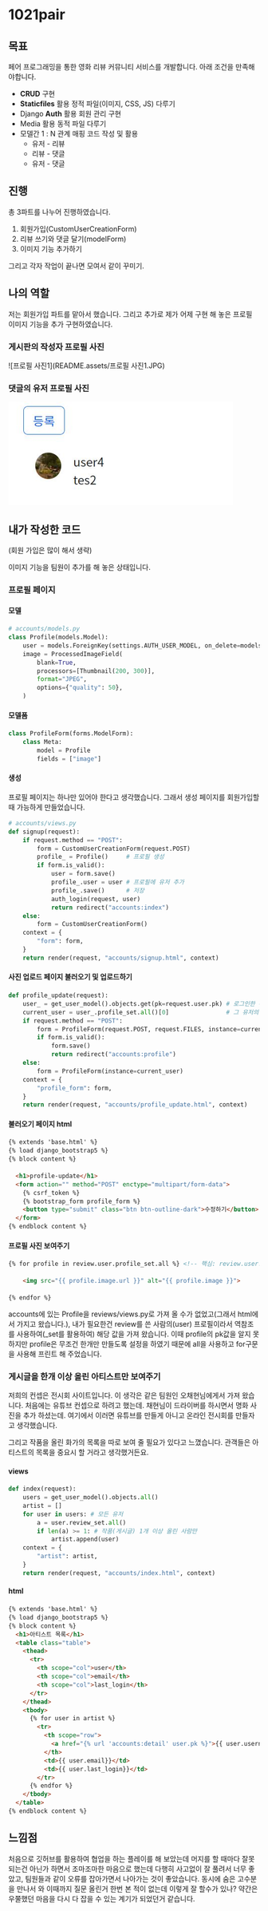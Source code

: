 # 1021pair

## 목표

페어 프로그래밍을 통한 영화 리뷰 커뮤니티 서비스를 개발합니다. 아래 조건을 만족해야합니다.

- **CRUD** 구현
- **Staticfiles** 활용 정적 파일(이미지, CSS, JS) 다루기
- Django **Auth** 활용 회원 관리 구현
- Media 활용 동적 파일 다루기
- 모델간 1 : N 관계 매핑 코드 작성 및 활용
  - 유저 - 리뷰
  - 리뷰 - 댓글
  - 유저 - 댓글



## 진행

총 3파트를 나누어 진행하였습니다. 

1. 회원가입(CustomUserCreationForm)
2. 리뷰 쓰기와 댓글 달기(modelForm)
3. 이미지 기능 추가하기

그리고 각자 작업이 끝나면 모여서 같이 꾸미기.



## 나의 역할

저는 회원가입 파트를 맡아서 했습니다. 그리고 추가로 제가 어제 구현 해 놓은 프로필 이미지 기능을 추가 구현하였습니다. 

### 게시판의 작성자 프로필 사진

![프로필 사진1](README.assets/프로필 사진1.JPG)

### 댓글의 유저 프로필 사진

![프로필사진2](README.assets/프로필사진2.JPG)

## 내가 작성한 코드

(회원 가입은 많이 해서 생략)



이미지 기능을 팀원이 추가를 해 놓은 상태입니다.

### 프로필 페이지

#### 모델

```python
# accounts/models.py
class Profile(models.Model):
    user = models.ForeignKey(settings.AUTH_USER_MODEL, on_delete=models.CASCADE)
    image = ProcessedImageField(
        blank=True,
        processors=[Thumbnail(200, 300)],
        format="JPEG",
        options={"quality": 50},
    )
```

#### 모델폼

```python
class ProfileForm(forms.ModelForm):
    class Meta:
        model = Profile
        fields = ["image"]
```

#### 생성

프로필 페이지는 하나만 있어야 한다고 생각했습니다. 그래서 생성 페이지를 회원가입할때 가능하게 만들었습니다. 

```python
# accounts/views.py
def signup(request):
    if request.method == "POST":
        form = CustomUserCreationForm(request.POST)
        profile_ = Profile()     # 프로필 생성
        if form.is_valid():
            user = form.save()
            profile_.user = user # 프로필에 유저 추가
            profile_.save()      # 저장
            auth_login(request, user) 
            return redirect("accounts:index")
    else:
        form = CustomUserCreationForm()
    context = {
        "form": form,
    }
    return render(request, "accounts/signup.html", context)
```

#### 사진 업로드 페이지 불러오기 및 업로드하기

```python
def profile_update(request):
    user_ = get_user_model().objects.get(pk=request.user.pk) # 로그인한 유저 정보
    current_user = user_.profile_set.all()[0]                # 그 유저의 프로필 
    if request.method == "POST":
        form = ProfileForm(request.POST, request.FILES, instance=current_user)
        if form.is_valid():
            form.save()
            return redirect("accounts:profile")
    else:
        form = ProfileForm(instance=current_user)
    context = {
        "profile_form": form,
    }
    return render(request, "accounts/profile_update.html", context)
```

#### 불러오기 페이지 html

```html
{% extends 'base.html' %}
{% load django_bootstrap5 %}
{% block content %}

  <h1>profile-update</h1>
  <form action="" method="POST" enctype="multipart/form-data">
    {% csrf_token %}
    {% bootstrap_form profile_form %}
    <button type="submit" class="btn btn-outline-dark">수정하기</button>
  </form>
{% endblock content %}
```

#### 프로필 사진 보여주기

```html
{% for profile in review.user.profile_set.all %} <!-- 핵심: review.user.profile_set.all -->

	<img src="{{ profile.image.url }}" alt="{{ profile.image }}">

{% endfor %}
```

accounts에 있는 Profile을 reviews/views.py로 가져 올 수가 없었고(그래서 html에서 가지고 왔습니다.), 내가 필요한건 review를 쓴 사람의(user) 프로필이라서 역참조를 사용하여(_set를 활용하여) 해당 값을 가져 왔습니다. 이때 profile의 pk값을 알지 못하지만 profile은 무조건 한개만 만들도록 설정을 하였기 때문에 all을 사용하고 for구문을 사용해 프린트 해 주었습니다. 



### 게시글을 한개 이상 올린 아티스트만 보여주기

저희의 컨셉은 전시회 사이트입니다. 이 생각은 같은 팀원인 오채현님에게서 가져 왔습니다. 처음에는 유튜브 컨셉으로 하려고 했는데. 채현님이 드라이버를 하시면서 명화 사진을 추가 하셨는데. 여기에서 이러면 유튜브를 만들게 아니고 온라인 전시회를 만들자고 생각했습니다. 

그리고 작품을 올린 화가의 목록을 따로 보여 줄 필요가 있다고 느꼈습니다. 관객들은 아티스트의 목록을 중요시 할 거라고 생각했거든요. 

#### views

```python
def index(request):
    users = get_user_model().objects.all()
    artist = []
    for user in users: # 모든 유저
        a = user.review_set.all()
        if len(a) >= 1: # 작품(게시글) 1개 이상 올린 사람만
            artist.append(user)
    context = {
        "artist": artist,
    }
    return render(request, "accounts/index.html", context)
```

#### html

```html
{% extends 'base.html' %}
{% load django_bootstrap5 %}
{% block content %}
  <h1>아티스트 목록</h1>
  <table class="table">
    <thead>
      <tr>
        <th scope="col">user</th>
        <th scope="col">email</th>
        <th scope="col">last_login</th>
      </tr>
    </thead>
    <tbody>
      {% for user in artist %}
        <tr>
          <th scope="row">
            <a href="{% url 'accounts:detail' user.pk %}">{{ user.username}}</a>
          </th>
          <td>{{ user.email}}</td>
          <td>{{ user.last_login}}</td>
        </tr>
      {% endfor %}
    </tbody>
  </table>
{% endblock content %}
```





## 느낌점

처음으로 깃허브를 활용하여 협업을 하는 플레이를 해 보았는데 머지를 할 때마다 잘못 되는건 아닌가 하면서 조마조마한 마음으로 했는데 다행히 사고없이 잘 풀려서 너무 좋았고, 팀원들과 같이 오류를 잡아가면서 나아가는 것이 좋았습니다. 동시에 숨은 고수분을 만나서 와 이때까지 질문 올린거 한번 본 적이 없는데 이렇게 잘 할수가 있나? 약간은 우쭐했던 마음을 다시 다 잡을 수 있는 계기가 되었던거 같습니다. 